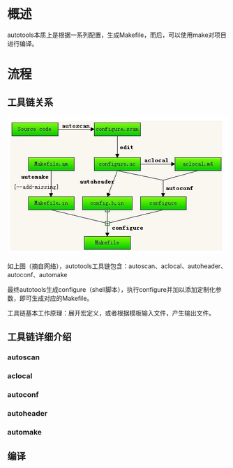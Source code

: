 # 概述

autotools本质上是根据一系列配置，生成Makefile，而后，可以使用make对项目进行编译。

# 流程

## 工具链关系

![](/assets/autotools-work-stream.png)

如上图（摘自网络），autotools工具链包含：autoscan、aclocal、autoheader、autoconf、automake

最终autotools生成configure（shell脚本），执行configure并加以添加定制化参数，即可生成对应的Makefile。

工具链基本工作原理：展开宏定义，或者根据模板输入文件，产生输出文件。

## 工具链详细介绍

### autoscan

### aclocal

### autoconf

### autoheader

### automake

## 编译



